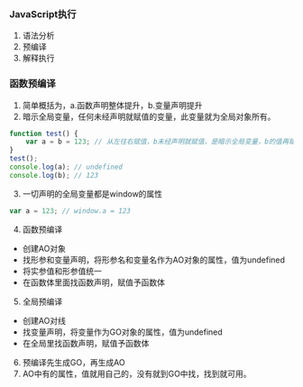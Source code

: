 ### JavaScript执行
1. 语法分析
2. 预编译
3. 解释执行

### 函数预编译
1. 简单概括为，a.函数声明整体提升，b.变量声明提升
2. 暗示全局变量，任何未经声明就赋值的变量，此变量就为全局对象所有。
````javascript
function test() {
    var a = b = 123; // 从左往右赋值，b未经声明就赋值，是暗示全局变量，b的值再赋给var声明的变量a，a是局部变量。
}
test();
console.log(a); // undefined
console.log(b); // 123
````
3. 一切声明的全局变量都是window的属性
````javascript
var a = 123; // window.a = 123

````
4. 函数预编译
* 创建AO对象
* 找形参和变量声明，将形参名和变量名作为AO对象的属性，值为undefined
* 将实参值和形参值统一
* 在函数体里面找函数声明，赋值予函数体
5. 全局预编译
* 创建AO对线
* 找变量声明，将变量作为GO对象的属性，值为undefined
* 在全局里找函数声明，赋值予函数体
6. 预编译先生成GO，再生成AO
7. AO中有的属性，值就用自己的，没有就到GO中找，找到就可用。
